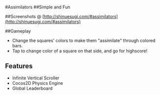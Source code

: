#Assimilators
##Simple and Fun

##Screenshots @ [http://shinuesugi.com/#assimilators](http://shinuesugi.com/#assimilators)

##Gameplay
* Change the squares' colors to make them "assimilate" through colored bars.
* Tap to change color of a square on that side, and go for highscore!

## Features
* Infinite Vertical Scroller
* Cocos2D Physics Engine
* Global Leaderboard
